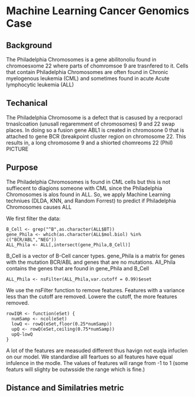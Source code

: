 # Machine Learning Cancer Genomics Case 
## Background
The Philadelphia Chromosomes is a gene abilitonoliu found in chromoesxome 22 where parts of chomromsoe 9 are trasnfered to it. Cells that contain Philadelphia Chromosomes are often found in Chronic myelogenous leukemia (CML) and sometimes found in acute Acute lymphocytic leukemia (ALL)
## Techanical 
The Philadelphia Chromosome is a defect that is casused by a recporacl trnaslcoation (unusall regaremment of chromosomes) 9 and 22 swap places. In doing so a fusion gene ABL1 is created in chromosone 0 that is attached to gene BCR (breakpoint cluster region on chromosome 22. This results in, a long chromosome 9 and a shiorted chomreoms 22 (Phil) 
PICTURE
## Purpose
The Philadelphia Chromosomes is found in CML cells but this is not suffiecent to diagions someone with CML since the Philadelphia Chromosomes is alos found in ALL. So, we apply Machine Learning techniues (DLDA, KNN, and Random Forrest) to predict if Philadelphia Chromosomes causes ALL


We first filter the data:
```
B_Cell <- grep("^B",as.character(ALL$BT))
gene_Phila <- which(as.character(ALL$mol.biol) %in% c("BCR/ABL","NEG"))
ALL_Phila <- ALL[,intersect(gene_Phila,B_Cell)]
```
B_Cell is a vector of B-Cell cancer types. gene_Phila is a matrix for genes with the mutation BCR/ABL and genes that are no mutations. All_Phila contains the genes that are found in gene_Phila and B_Cell

```
ALL_Phila <- nsFilter(ALL_Phila,var.cutoff = 0.99)$eset
```
We use the nsFilter function to remove features. Features with a variance less than the cutoff are removed. Lowere the cutoff, the more features removed.

```
rowIQR <- function(eSet) {
  numSamp <- ncol(eSet)
  lowQ <- rowQ(eSet,floor(0.25*numSamp))
  upQ <- rowQ(eSet,ceiling(0.75*numSamp))
  upQ-lowQ
}
```
A lot of the features are measuded different thus havign not euqla infuclen on our model. We standardixe alll feartues so all features have equal infulence in the modle. The values of features will range from -1 to 1 (some featurs will slighty be outwsside the range which is fine.)

## Distance and Similatries metric
